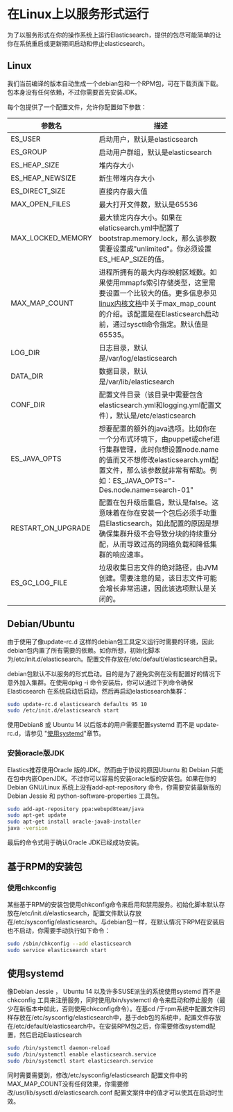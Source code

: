 # 在Linux上以服务形式运行

为了以服务形式在你的操作系统上运行Elasticsearch，提供的包尽可能简单的让你在系统重启或更新期间启动和停止elasticsearch。

## Linux

我们当前编译的版本自动生成一个debian包和一个RPM包，可在下载页面下载。包本身没有任何依赖，不过你需要首先安装JDK。

每个包提供了一个配置文件，允许你配置如下参数：

| 参数名 | 描述 |
| --- | --- |
| ES\_USER | 启动用户，默认是elasticsearch |
| ES\_GROUP | 启动用户群组，默认是elasticsearch |
| ES\_HEAP\_SIZE | 堆内存大小 |
| ES\_HEAP\_NEWSIZE | 新生带堆内存大小 |
| ES\_DIRECT\_SIZE | 直接内存最大值 |
| MAX\_OPEN\_FILES | 最大打开文件数，默认是65536 |
| MAX\_LOCKED\_MEMORY | 最大锁定内存大小。如果在elaticsearch.yml中配置了bootstrap.memory.lock，那么该参数需要设置成"unlimited"。你必须设置ES\_HEAP\_SIZE的值。 |
| MAX\_MAP\_COUNT | 进程所拥有的最大内存映射区域数。如果使用mmapfs索引存储类型，这里需要设置一个比较大的值。更多信息参见[linux内核文档](https://github.com/torvalds/linux/blob/master/Documentation/sysctl/vm.txt)中关于max\_map\_count的介绍。该配置是在Elasticsearch启动前，通过sysctl命令指定。默认值是65535。 |
| LOG\_DIR | 日志目录，默认是\/var\/log\/elasticsearch |
| DATA\_DIR | 数据目录，默认是\/var\/lib\/elasticsearch |
| CONF\_DIR | 配置文件目录（该目录中需要包含elasticsearch.yml和logging.yml配置文件），默认是\/etc\/elasticsearch |
| ES\_JAVA\_OPTS | 想要配置的额外的java选项。比如你在一个分布式环境下，由puppet或chef进行集群管理，此时你想设置node.name的值而又不想修改elasticsearch.yml配置文件，那么该参数就非常有帮助。例如：ES\_JAVA\_OPTS="-Des.node.name=search-01" |
| RESTART\_ON\_UPGRADE | 配置在包升级后重启，默认是false。这意味着在你在安装一个包后必须手动重启Elasticsearch。如此配置的原因是想确保集群升级不会导致分块的持续重分配，从而导致过高的网络负载和降低集群的响应速率。 |
| ES\_GC\_LOG\_FILE | 垃圾收集日志文件的绝对路径，由JVM创建。需要注意的是，该日志文件可能会增长非常迅速，因此该选项默认是关闭的。 |

## Debian\/Ubuntu

由于使用了像update-rc.d 这样的debian包工具定义运行时需要的环境，因此debian包内置了所有需要的依赖。如你所想，初始化脚本为\/etc\/init.d\/elasticsearch。配置文件存放在\/etc\/default\/elasticsearch目录。

debian包默认不以服务的形式启动。目的是为了避免实例在没有配置好的情况下意外加入集群。在使用dpkg -i 命令安装后，你可以通过下列命令确保Elasticsearch 在系统启动后启动，然后再启动elasticsearch集群：

```bash
sudo update-rc.d elasticsearch defaults 95 10
sudo /etc/init.d/elasticsearch start
```

使用Debian8 或 Ubuntu 14 以后版本的用户需要配置systemd 而不是 update-rc.d，请参见 "[使用systemd](#使用systemd)"章节。

### 安装oracle版JDK

Elastics推荐使用Oracle 版的JDK。然而由于协议的原因Ubuntu 和 Debian 只能在包中内嵌OpenJDK。不过你可以容易的安装oracle版的安装包。如果在你的Debian GNU\/Linux 系统上没有add-apt-repository 命令，你需要安装最新版的Debian Jessie 和 python-software-properties 工具包。

```bash
sudo add-apt-repository ppa:webupd8team/java
sudo apt-get update
sudo apt-get install oracle-java8-installer
java -version
```

最后的命令式用于确认Oracle JDK已经成功安装。

## 基于RPM的安装包

### 使用chkconfig

某些基于RPM的安装包使用chkconfig命令来启用和禁用服务。初始化脚本默认存放在\/etc\/init.d\/elasticsearch，配置文件默认存放在\/etc\/sysconfig\/elasticsearch。与debian包一样，在默认情况下RPM在安装后也不启动，你需要手动执行如下命令：

```bash
sudo /sbin/chkconfig --add elasticsearch
sudo service elasticsearch start
```

## 使用systemd

像Debian Jessie ， Ubuntu 14 以及许多SUSE派生的系统使用systemd 而不是 chkconfig 工具来注册服务，同时使用\/bin\/systemctl 命令来启动和停止服务（最少在新版本中如此，否则使用chkconfig命令）。在基cd \/于rpm系统中配置文件同样存放在\/etc\/sysconfig\/elasticsearch中，基于deb包的系统中，配置文件存放在\/etc\/default\/elasticsearch中。在安装RPM包之后，你需要修改systemd配置，然后启动Elasticsearch

```bash
sudo /bin/systemctl daemon-reload
sudo /bin/systemctl enable elasticsearch.service
sudo /bin/systemctl start elasticsearch.service
```

同时需要需要到，修改\/etc\/sysconfig\/elasticsearch 配置文件中的MAX\_MAP\_COUNT没有任何效果，你需要修改\/usr\/lib\/sysctl.d\/elasticsearch.conf 配置文案件中的值才可以使其在启动时生效。

